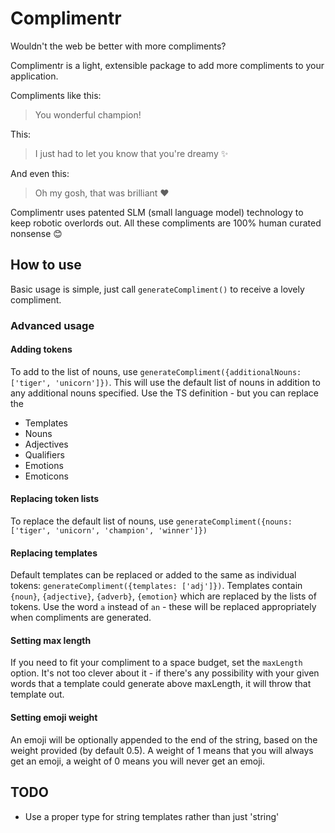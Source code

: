 # Complimentr

Wouldn't the web be better with more compliments?

Complimentr is a light, extensible package to add more compliments to your application. 

Compliments like this: 

> You wonderful champion!

This: 
> I just had to let you know that you're dreamy ✨

And even this:

> Oh my gosh, that was brilliant ❤️

Complimentr uses patented SLM (small language model) technology to keep robotic overlords out.
All these compliments are 100% human curated nonsense 😊

## How to use

Basic usage is simple, just call `generateCompliment()` to receive a lovely compliment.

### Advanced usage

#### Adding tokens
To add to the list of nouns, use `generateCompliment({additionalNouns: ['tiger', 'unicorn']})`.
This will use the default list of nouns in addition to any additional nouns specified.
Use the TS definition - but you can replace the 
- Templates
- Nouns
- Adjectives
- Qualifiers
- Emotions
- Emoticons

#### Replacing token lists
To replace the default list of nouns, use `generateCompliment({nouns: ['tiger', 'unicorn', 'champion', 'winner']})`

#### Replacing templates
Default templates can be replaced or added to the same as individual tokens: `generateCompliment({templates: ['adj']})`.
Templates contain `{noun}`, `{adjective}`, `{adverb}`, `{emotion}` which are replaced by the lists of tokens.
Use the word `a` instead of `an` - these will be replaced appropriately when compliments are generated.

#### Setting max length
If you need to fit your compliment to a space budget, set the `maxLength` option.
It's not too clever about it - if there's any possibility with your given words that a template could generate above maxLength, it will throw that template out.

#### Setting emoji weight
An emoji will be optionally appended to the end of the string, based on the weight provided (by default 0.5).
A weight of 1 means that you will always get an emoji, a weight of 0 means you will never get an emoji.

## TODO
- Use a proper type for string templates rather than just 'string'
